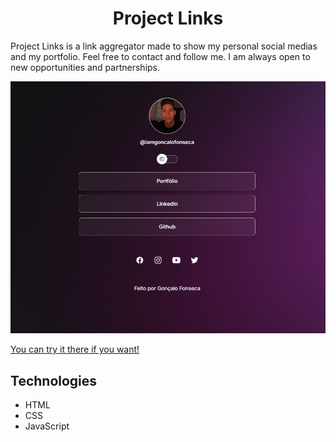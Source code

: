 <h1 align="center">Project Links</h1>

<p>Project Links is a link aggregator made to show my personal social medias and my portfolio. Feel free to contact and follow me. I am always open to new opportunities and partnerships.</p>

<img src=".github/links.png"></img>

[You can try it there if you want!](https://links-iamgoncalofonseca.vercel.app/)

## Technologies

- HTML
- CSS
- JavaScript

